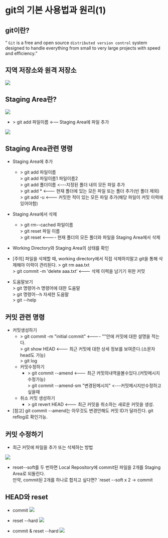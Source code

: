 
# git의 기본 사용법과 원리(1)

## git이란?

“ `Git` is a free and open source `distributed version control` system designed to handle everything from small to very large projects with speed and efficiency.”

## 지역 저장소와 원격 저장소

<a href='https://ifh.cc/v-C0RRHP' target='_blank'><img src='https://ifh.cc/g/C0RRHP.png' border='0'></a>

## Staging Area란?

<a href='https://ifh.cc/v-KQf57D' target='_blank'><img src='https://ifh.cc/g/KQf57D.jpg' border='0'></a>

  * \> git add 파일이름 ←— Staging Area에 파일 추가

<a href='https://ifh.cc/v-CSpJ60' target='_blank'><img src='https://ifh.cc/g/CSpJ60.png' border='0'></a>





## Staging Area관련 명령
  * Staging Area에 추가 
    * \> git add 파일이름 <br>
\> git add 파일이름1 파일이름2 <br>
\> git add 폴더이름 <---지정된 폴더 내의 모든 파일 추가 <br>
\> git add *        <--- 현재 폴더에 있는 모든 파일 또는 폴더 추가(빈 폴더 제외) <br>
\> git add -u      <--- 커밋한 적이 있는 모든 파일 추가(해당 파일이 커밋 이력에 있어야함) <br>
  * Staging Area에서 삭제 
    * \> git rm--cached 파일이름 <br>
\> git reset 파일 이름 <br>
\> git reset        <---- 현재 폴더의 모든 폴더와 파일을 Staging Area에서 삭제 <br>

  * Working Directory와 Staging Area의 상태를 확인
  * [주의] 파일을 삭제할 때, working directory에서 직접 삭제하지말고 git을 통해 삭제해야 이력이 관리된다. > git rm aaa.txt <br>
\> git commit -m 'delete aaa.txt’      <--- 삭제 이력을 남기기 위한 커밋



  * 도움말보기 <br>
\> git 명령어-h 명령어에 대한 도움말 <br>
\> git 명령어--h 자세한 도움말 <br>
\> git --help <br>





## 커밋 관련 명령
  * 커밋생성하기 
    * \> git commit -m "initial commit"     <---- ""안에 커밋에 대한 설명을 적는다. <br> 
\> git show HEAD     <--- 최근 커밋에 대한 상세 정보를 보여준다.(소문자 head도 가능) <br>
\> git log <br>
    * 커밋수정하기
      * \> git commit --amend     <--- 최근 커밋의내역을볼수있다.(커밋메시지수정가능) <br>
\> git commit --amend-sm "변경된메시지"     <---커밋메시지만수정하고싶을때 <br>
    * 취소 커밋 생성하기
      * \> git revert HEAD <--- 최근 커밋을 취소하는 새로운 커밋을 생성. <br>
  * [참고] git commit --amend는 아무것도 변경안해도 커밋 ID가 달라진다.
           git reflog로 확인가능.





## 커밋 수정하기
  * 최근 커밋에 파일을 추가 또는 삭제하는 방법

<a href='https://ifh.cc/v-rYVF54' target='_blank'><img src='https://ifh.cc/g/rYVF54.png' border='0'></a>

  * reset--soft를 두 번하면 Local Repository에 commit된 파일을 2개를 Staging Area로 되돌린다. <br>
만약, commit된 2개를 하나로 합치고 싶다면?  `reset --soft x 2 → commit





## HEAD와 reset

  * commit
<a href='https://ifh.cc/v-9y1CQK' target='_blank'><img src='https://ifh.cc/g/9y1CQK.png' border='0'></a>


  * reset --hard
<a href='https://ifh.cc/v-6PfrDA' target='_blank'><img src='https://ifh.cc/g/6PfrDA.png' border='0'></a>


  * commit & reset --hard
<a href='https://ifh.cc/v-FRb429' target='_blank'><img src='https://ifh.cc/g/FRb429.png' border='0'></a>

